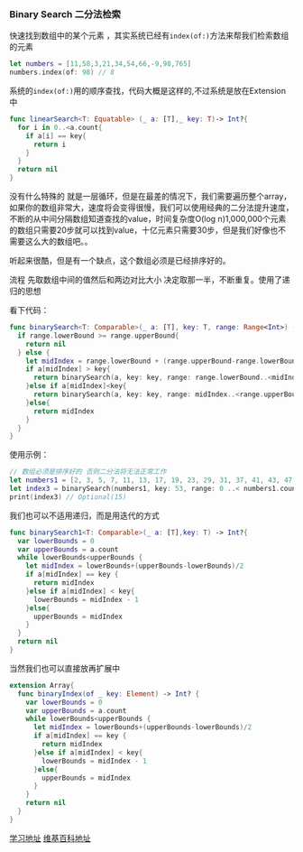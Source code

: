 ### Binary Search 二分法检索

快速找到数组中的某个元素 ，其实系统已经有`index(of:)`方法来帮我们检索数组的元素

```swift
let numbers = [11,58,3,21,34,54,66,-9,98,765]
numbers.index(of: 98) // 8
```

系统的`index(of:)`用的顺序查找，代码大概是这样的,不过系统是放在Extension中

```swift
func linearSearch<T: Equatable> (_ a: [T],_ key: T)-> Int?{
  for i in 0..<a.count{
    if a[i] == key{
      return i
    }
  }
  return nil
}
```


没有什么特殊的 就是一层循环，但是在最差的情况下，我们需要遍历整个array，如果你的数组非常大，速度将会变得很慢，我们可以使用经典的二分法提升速度，不断的从中间分隔数组知道查找的value，时间复杂度O(log n)1,000,000个元素的数组只需要20步就可以找到value，十亿元素只需要30步，但是我们好像也不需要这么大的数组吧。。

听起来很酷，但是有一个缺点，这个数组必须是已经排序好的。

流程 先取数组中间的值然后和两边对比大小 决定取那一半，不断重复。使用了递归的思想

看下代码：

```swift
func binarySearch<T: Comparable>(_ a: [T], key: T, range: Range<Int>) -> Int? {
  if range.lowerBound >= range.upperBound{
    return nil
  } else {
    let midIndex = range.lowerBound + (range.upperBound-range.lowerBound)/2
    if a[midIndex] > key{
      return binarySearch(a, key: key, range: range.lowerBound..<midIndex)
    }else if a[midIndex]<key{
      return binarySearch(a, key: key, range: midIndex..<range.upperBound)
    }else{
      return midIndex
    }
  }
}
```

使用示例：

```swift
// 数组必须是排序好的 否则二分法将无法正常工作
let numbers1 = [2, 3, 5, 7, 11, 13, 17, 19, 23, 29, 31, 37, 41, 43, 47, 53, 59, 61, 67]
let index3 = binarySearch(numbers1, key: 53, range: 0 ..< numbers1.count)
print(index3) // Optional(15)
```


我们也可以不适用递归，而是用迭代的方式

```swift
func binarySearch1<T: Comparable>(_ a: [T],key: T) -> Int?{
  var lowerBounds = 0
  var upperBounds = a.count
  while lowerBounds<upperBounds {
    let midIndex = lowerBounds+(upperBounds-lowerBounds)/2
    if a[midIndex] == key {
      return midIndex
    }else if a[midIndex] < key{
      lowerBounds = midIndex - 1
    }else{
      upperBounds = midIndex
    }
  }
  return nil
}
```


当然我们也可以直接放再扩展中

```swift
extension Array{
  func binaryIndex(of _ key: Element) -> Int? {
    var lowerBounds = 0
    var upperBounds = a.count
    while lowerBounds<upperBounds {
      let midIndex = lowerBounds+(upperBounds-lowerBounds)/2
      if a[midIndex] == key {
        return midIndex
      }else if a[midIndex] < key{
        lowerBounds = midIndex - 1
      }else{
        upperBounds = midIndex
      }
    }
    return nil
  }
}
```


[学习地址](https://github.com/raywenderlich/swift-algorithm-club/tree/master/Binary%20Search)
[维基百科地址](https://en.wikipedia.org/wiki/Binary_search_algorithm)








